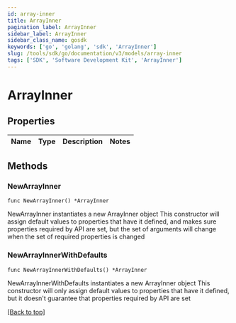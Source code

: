 ```yaml
---
id: array-inner
title: ArrayInner
pagination_label: ArrayInner
sidebar_label: ArrayInner
sidebar_class_name: gosdk
keywords: ['go', 'golang', 'sdk', 'ArrayInner'] 
slug: /tools/sdk/go/documentation/v3/models/array-inner
tags: ['SDK', 'Software Development Kit', 'ArrayInner']
---
```


# ArrayInner

## Properties

Name | Type | Description | Notes
------------ | ------------- | ------------- | -------------

## Methods

### NewArrayInner

`func NewArrayInner() *ArrayInner`

NewArrayInner instantiates a new ArrayInner object
This constructor will assign default values to properties that have it defined,
and makes sure properties required by API are set, but the set of arguments
will change when the set of required properties is changed

### NewArrayInnerWithDefaults

`func NewArrayInnerWithDefaults() *ArrayInner`

NewArrayInnerWithDefaults instantiates a new ArrayInner object
This constructor will only assign default values to properties that have it defined,
but it doesn't guarantee that properties required by API are set


[[Back to top]](#) 


